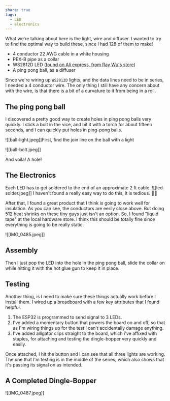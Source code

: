 ```yaml
---
share: true
tags:
  - LED
  - electronics
---
```


What we're talking about here is the light, wire and diffuser. I wanted to try to find the optimal way to build these, since I had 128 of them to make!

- 4 conductor 22 AWG cable in a white housing
- PEX-B pipe as a collar
- WS2812D LED ([found on Ali express, from Ray Wu's store](https://www.aliexpress.us/item/2251832507785281.html?gps-id=pcStoreJustForYou&scm=1007.23125.137358.0&scm_id=1007.23125.137358.0&scm-url=1007.23125.137358.0&pvid=8a2bd986-c0af-4f42-928b-9d5504ecacd1&_t=gps-id%3ApcStoreJustForYou%2Cscm-url%3A1007.23125.137358.0%2Cpvid%3A8a2bd986-c0af-4f42-928b-9d5504ecacd1%2Ctpp_buckets%3A668%232846%238108%231977&pdp_npi=3%40dis%21USD%2112.0%2112.0%21%21%21%21%21%402103010c16872746450256228e6464%2160551219073%21rec%21US%211909564133&spm=a2g0o.store_pc_home.smartJustForYou_2004669007107.1&gatewayAdapt=glo2usa))
- A ping pong ball, as a diffuser

Since we're wiring up `WS2812D` lights, and the data lines need to be in series, I needed a 4 conductor wire. The only thing I still have any concern about with the wire, is that there is a bit of a curvature to it from being in a roll.

## The ping pong ball

I discovered a pretty good way to create holes in ping pong balls very quickly. I stick a bolt in the vice, and hit it with a torch for about fifteen seconds, and I can quickly put holes in ping-pong balls. 

![[ball-light.jpeg]]First, find the join line on the ball with a light


![[ball-bolt.jpeg]]

And voila! A hole!

## The Electronics

Each LED has to get soldered to the end of an approximate 2 ft cable. ![[led-solder.jpeg]] I haven't found a really easy way to do this, it is tedious. 🤷‍♂️

After that, I found a great product that I think is going to work well for insulation. As you can see, the conductors are eerily close above. But doing 512 heat shrinks on these tiny guys just isn't an option. So, I found "liquid tape" at the local hardware store. I think this should be totally fine since everything is going to be really static.

![[IMG_0485.jpeg]]


## Assembly

Then I just pop the LED into the hole in the ping pong ball, slide the collar on while hitting it with the hot glue gun to keep it in place.


## Testing

Another thing, is I need to make sure these things actually work before I install them. I wired up a breadboard with a few key attributes that I found helpful.

1. The ESP32 is programmed to send signal to 3 LEDs.
2. I've added a momentary button that powers the board on and off, so that as I'm wiring things up for the test I can't accidentally damage anything.
3. I've added alligator clips straight to the board, which i've affixed with staples, for attaching and testing the dingle-bopper very quickly and easily.

Once attached, I hit the button and I can see that all three lights are working. The one that I'm testing is in the middle of the series, which also shows that it's passing its signal on as intended.


## A Completed Dingle-Bopper

![[IMG_0487.jpeg]]